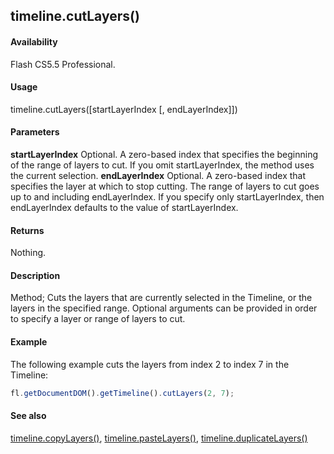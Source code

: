 ## timeline.cutLayers()

#### Availability

Flash CS5.5 Professional.

#### Usage

timeline.cutLayers([startLayerIndex [, endLayerIndex]])

#### Parameters

**startLayerIndex** Optional. A zero-based index that specifies the beginning of the range of layers to cut. If you omit
startLayerIndex, the method uses the current selection.
**endLayerIndex** Optional. A zero-based index that specifies the layer at which to stop cutting. The range of layers to cut goes up to and including endLayerIndex. If you specify only startLayerIndex, then endLayerIndex defaults to the value of startLayerIndex.

#### Returns

Nothing.

#### Description

Method; Cuts the layers that are currently selected in the Timeline, or the layers in the specified range. Optional arguments can be provided in order to specify a layer or range of layers to cut.

#### Example

The following example cuts the layers from index 2 to index 7 in the Timeline:
```javascript
fl.getDocumentDOM().getTimeline().cutLayers(2, 7);
```
#### See also

[timeline.copyLayers()](../Timeline_object/timelin7.md), [timeline.pasteLayers()](../Timeline_object/timeli35.md), [timeline.duplicateLayers()](../Timeline_object/timeli17.md)
